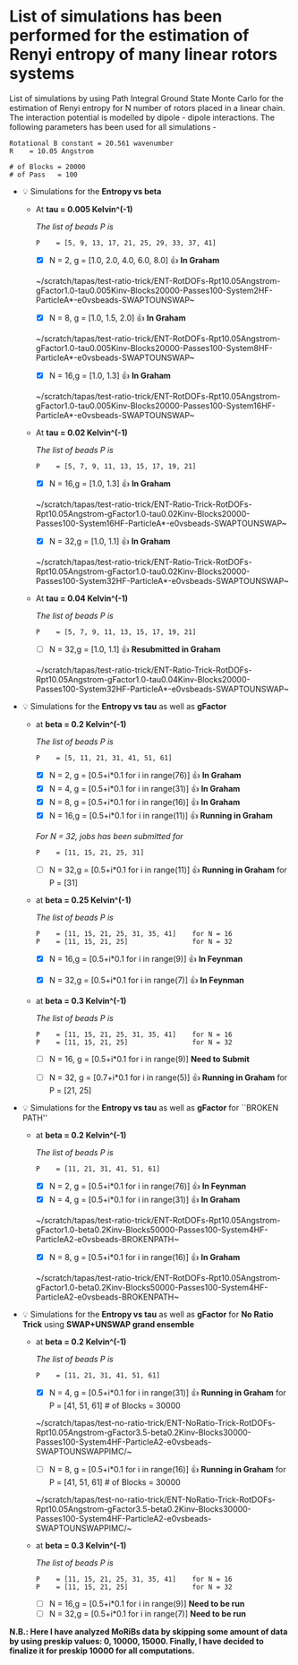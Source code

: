 # List of simulations has been performed for the estimation of Renyi entropy of many linear rotors systems

List of simulations by using Path Integral Ground State Monte Carlo for the estimation of Renyi entropy for N number of rotors placed in a linear chain. The interaction potential is modelled by dipole - dipole interactions. The following parameters has been used for all simulations -
 ```
Rotational B constant = 20.561 wavenumber
R    = 10.05 Angstrom
		
# of Blocks = 20000
# of Pass   = 100
```

- :bulb: Simulations for the **Entropy vs beta** 

  - At **tau  = 0.005 Kelvin^(-1)**
  
    _The list of beads P is_
    
    ```
    P    = [5, 9, 13, 17, 21, 25, 29, 33, 37, 41] 
    ```		
		
    - [x] N = 2, g = [1.0, 2.0, 4.0, 6.0, 8.0] :+1: **In Graham**
    
    ~/scratch/tapas/test-ratio-trick/ENT-RotDOFs-Rpt10.05Angstrom-gFactor1.0-tau0.005Kinv-Blocks20000-Passes100-System2HF-ParticleA*-e0vsbeads-SWAPTOUNSWAP~
    
    - [x] N = 8, g = [1.0, 1.5, 2.0]           :+1: **In Graham**
    
    ~/scratch/tapas/test-ratio-trick/ENT-RotDOFs-Rpt10.05Angstrom-gFactor1.0-tau0.005Kinv-Blocks20000-Passes100-System8HF-ParticleA*-e0vsbeads-SWAPTOUNSWAP~
    
    - [x] N = 16,g = [1.0, 1.3]                :+1: **In Graham** 
    
    ~/scratch/tapas/test-ratio-trick/ENT-RotDOFs-Rpt10.05Angstrom-gFactor1.0-tau0.005Kinv-Blocks20000-Passes100-System16HF-ParticleA*-e0vsbeads-SWAPTOUNSWAP~

  - At **tau  = 0.02 Kelvin^(-1)**
  
    _The list of beads P is_
    
    ```
    P    = [5, 7, 9, 11, 13, 15, 17, 19, 21] 
    ```		

    - [x] N = 16,g = [1.0, 1.3] :+1:         **In Graham** 
    
    ~/scratch/tapas/test-ratio-trick/ENT-Ratio-Trick-RotDOFs-Rpt10.05Angstrom-gFactor1.0-tau0.02Kinv-Blocks20000-Passes100-System16HF-ParticleA*-e0vsbeads-SWAPTOUNSWAP~
    
    - [x] N = 32,g = [1.0, 1.1] :+1:         **In Graham** 
    
    ~/scratch/tapas/test-ratio-trick/ENT-Ratio-Trick-RotDOFs-Rpt10.05Angstrom-gFactor1.0-tau0.02Kinv-Blocks20000-Passes100-System32HF-ParticleA*-e0vsbeads-SWAPTOUNSWAP~
                     
  - At **tau  = 0.04 Kelvin^(-1)**
  
    _The list of beads P is_
    
    ```
    P    = [5, 7, 9, 11, 13, 15, 17, 19, 21] 
    ```		

    - [ ] N = 32,g = [1.0, 1.1] :+1:         **Resubmitted in Graham** 
                     
    ~/scratch/tapas/test-ratio-trick/ENT-Ratio-Trick-RotDOFs-Rpt10.05Angstrom-gFactor1.0-tau0.04Kinv-Blocks20000-Passes100-System32HF-ParticleA*-e0vsbeads-SWAPTOUNSWAP~		     
  
-  :bulb: Simulations for the **Entropy vs tau** as well as **gFactor**
   
   - at **beta  = 0.2 Kelvin^(-1)**	

     _The list of beads P is_
     
      ```
      P    = [5, 11, 21, 31, 41, 51, 61]  
      ```
     
     - [x] N = 2, g = [0.5+i*0.1 for i in range(76)] :+1:         **In Graham**                     
     - [x] N = 4, g = [0.5+i*0.1 for i in range(31)] :+1:         **In Graham**
     - [x] N = 8, g = [0.5+i*0.1 for i in range(16)] :+1:         **In Graham**
     - [x] N = 16,g = [0.5+i*0.1 for i in range(11)] :+1:         **Running in Graham**
				
     _For N = 32, jobs has been submitted for_
     
      ```
      P    = [11, 15, 21, 25, 31]  
      ```

     - [ ] N = 32,g = [0.5+i*0.1 for i in range(11)] :+1: **Running in Graham** for P = [31]
     
     
   - at **beta  = 0.25 Kelvin^(-1)**	

     _The list of beads P is_
     
     ```
     P    = [11, 15, 21, 25, 31, 35, 41]    for N = 16 
     P    = [11, 15, 21, 25]                for N = 32
     ```
     
     - [x] N = 16,g = [0.5+i*0.1 for i in range(9)]  :+1:         **In Feynman**
     - [x] N = 32,g = [0.5+i*0.1 for i in range(7)]  :+1:         **In Feynman**
          
				
    - at **beta  = 0.3 Kelvin^(-1)**	

      _The list of beads P is_
     
      ```
      P    = [11, 15, 21, 25, 31, 35, 41]    for N = 16 
      P    = [11, 15, 21, 25]                for N = 32
      ```
     
      - [ ] N = 16, g = [0.5+i*0.1 for i in range(9)]               **Need to Submit**
      - [ ] N = 32, g = [0.7+i*0.1 for i in range(5)]  :+1:         **Running in Graham** for P = [21, 25]    
     
     
-  :bulb: Simulations for the **Entropy vs tau** as well as **gFactor** for ``BROKEN PATH''   
   - at **beta  = 0.2 Kelvin^(-1)**	

     _The list of beads P is_
     
      ```
      P    = [11, 21, 31, 41, 51, 61]  
      ```
     
     - [x] N = 2, g = [0.5+i*0.1 for i in range(76)] :+1:         **In Feynman**
     - [x] N = 4, g = [0.5+i*0.1 for i in range(31)] :+1:         **In Graham**   
     
     ~/scratch/tapas/test-ratio-trick/ENT-RotDOFs-Rpt10.05Angstrom-gFactor1.0-beta0.2Kinv-Blocks50000-Passes100-System4HF-ParticleA2-e0vsbeads-BROKENPATH~
     - [x] N = 8, g = [0.5+i*0.1 for i in range(16)] :+1:         **In Graham**  
     
     ~/scratch/tapas/test-ratio-trick/ENT-RotDOFs-Rpt10.05Angstrom-gFactor1.0-beta0.2Kinv-Blocks50000-Passes100-System4HF-ParticleA2-e0vsbeads-BROKENPATH~
     			
			
-  :bulb: Simulations for the **Entropy vs tau** as well as **gFactor** for **No Ratio Trick** using **SWAP+UNSWAP grand ensemble**
   
   - at **beta  = 0.2 Kelvin^(-1)**	

     _The list of beads P is_
     
      ```
      P    = [11, 21, 31, 41, 51, 61]  
      ```
     - [x] N = 4, g = [0.5+i*0.1 for i in range(31)] :+1: **Running in Graham** for P = [41, 51, 61] # of Blocks = 30000
     
     ~/scratch/tapas/test-no-ratio-trick/ENT-NoRatio-Trick-RotDOFs-Rpt10.05Angstrom-gFactor3.5-beta0.2Kinv-Blocks30000-Passes100-System4HF-ParticleA2-e0vsbeads-SWAPTOUNSWAPPIMC/~
     
     - [ ] N = 8, g = [0.5+i*0.1 for i in range(16)] :+1: **Running in Graham** for P = [41, 51, 61] # of Blocks = 30000
     
     ~/scratch/tapas/test-no-ratio-trick/ENT-NoRatio-Trick-RotDOFs-Rpt10.05Angstrom-gFactor3.5-beta0.2Kinv-Blocks30000-Passes100-System4HF-ParticleA2-e0vsbeads-SWAPTOUNSWAPPIMC/~
     
   - at **beta  = 0.3 Kelvin^(-1)**	

     _The list of beads P is_
     
     ```
     P    = [11, 15, 21, 25, 31, 35, 41]    for N = 16 
     P    = [11, 15, 21, 25]                for N = 32
     ```
     
     - [ ] N = 16,g = [0.5+i*0.1 for i in range(9)]               **Need to be run**
     - [ ] N = 32,g = [0.5+i*0.1 for i in range(7)]               **Need to be run**   

**N.B.: Here I have analyzed MoRiBs data by skipping some amount of data by using preskip values: 0, 10000, 15000. Finally, I have decided to finalize it for preskip 10000 for all computations.**
